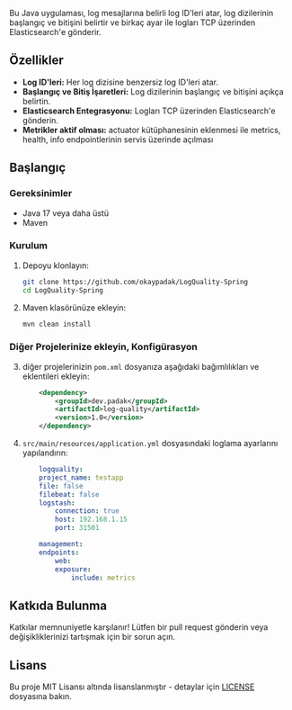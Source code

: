 Bu Java uygulaması, log mesajlarına belirli log ID'leri atar, log dizilerinin başlangıç ve bitişini belirtir ve birkaç ayar ile logları TCP üzerinden Elasticsearch'e gönderir.

## Özellikler

- **Log ID'leri:** Her log dizisine benzersiz log ID'leri atar.
- **Başlangıç ve Bitiş İşaretleri:** Log dizilerinin başlangıç ve bitişini açıkça belirtin.
- **Elasticsearch Entegrasyonu:** Logları TCP üzerinden Elasticsearch'e gönderin.
- **Metrikler aktif olması:** actuator kütüphanesinin eklenmesi ile metrics, health, info endpointlerinin servis üzerinde açılması

## Başlangıç

### Gereksinimler

- Java 17 veya daha üstü
- Maven

### Kurulum

1. Depoyu klonlayın:

    ```sh
    git clone https://github.com/okaypadak/LogQuality-Spring
    cd LogQuality-Spring
    ```

2. Maven klasörünüze ekleyin:

    ```sh
    mvn clean install
    ```

### Diğer Projelerinize ekleyin, Konfigürasyon
    
3. diğer projelerinizin `pom.xml` dosyanıza aşağıdaki bağımlılıkları ve eklentileri ekleyin:

    ```xml
		<dependency>
			<groupId>dev.padak</groupId>
			<artifactId>log-quality</artifactId>
			<version>1.0</version>
		</dependency>
    ```

4. `src/main/resources/application.yml` dosyasındaki loglama ayarlarını yapılandırın:

    ```yml
        logquality:
        project_name: testapp
        file: false
        filebeat: false
        logstash:
            connection: true
            host: 192.168.1.15
            port: 31501

        management:
        endpoints:
            web:
            exposure:
                include: metrics
    ```

## Katkıda Bulunma

Katkılar memnuniyetle karşılanır! Lütfen bir pull request gönderin veya değişikliklerinizi tartışmak için bir sorun açın.

## Lisans

Bu proje MIT Lisansı altında lisanslanmıştır - detaylar için [LICENSE](LICENSE) dosyasına bakın.
